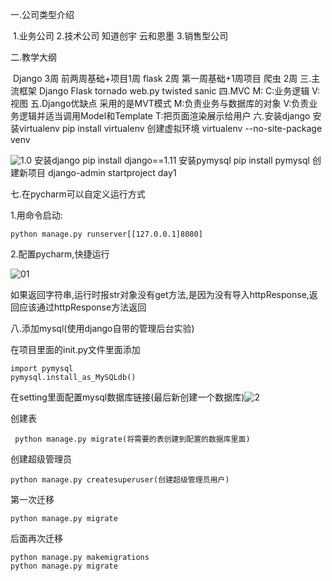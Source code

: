 一.公司类型介绍

​	1.业务公司
	2.技术公司	知道创宇	云和恩墨
	3.销售型公司

二.教学大纲

​	Django 3周	前两周基础+项目1周
	flask 2周	第一周基础+1周项目
	爬虫 2周
三.主流框架
	Django Flask tornado web.py twisted sanic
四.MVC
	M:
	C:业务逻辑
	V:视图
五.Django优缺点
	采用的是MVT模式
	M:负责业务与数据库的对象
	V:负责业务逻辑并适当调用Model和Template
	T:把页面渲染展示给用户
六.安装django
	安装virtualenv	pip install virtualenv
	创建虚拟环境 	virtualenv --no-site-package venv

![1.0](C:\Users\13677\Desktop\第三阶段\res\1.0.png)	安装django	pip install django==1.11
	安装pymysql	pip install pymysql
	创建新项目	django-admin startproject day1

七.在pycharm可以自定义运行方式

1.用命令启动:

```
python manage.py runserver[[127.0.0.1]8080]
```

2.配置pycharm,快捷运行

![01](C:\Users\13677\Desktop\第三阶段\res\1.1.png)

如果返回字符串,运行时报str对象没有get方法,是因为没有导入httpResponse,返回应该通过httpResponse方法返回

八.添加mysql(使用django自带的管理后台实验)

在项目里面的init.py文件里面添加

```
import pymysql
pymysql.install_as_MySQLdb()
```

在setting里面配置mysql数据库链接(最后新创建一个数据库)![2](C:\Users\13677\Desktop\第三阶段\res\1.2.png)

创建表

```
 python manage.py migrate(将需要的表创建到配置的数据库里面)
```

创建超级管理员

```
python manage.py createsuperuser(创建超级管理员用户)
```

第一次迁移

```shell
python manage.py migrate
```

后面再次迁移

```shell
python manage.py makemigrations
python manage.py migrate
```


